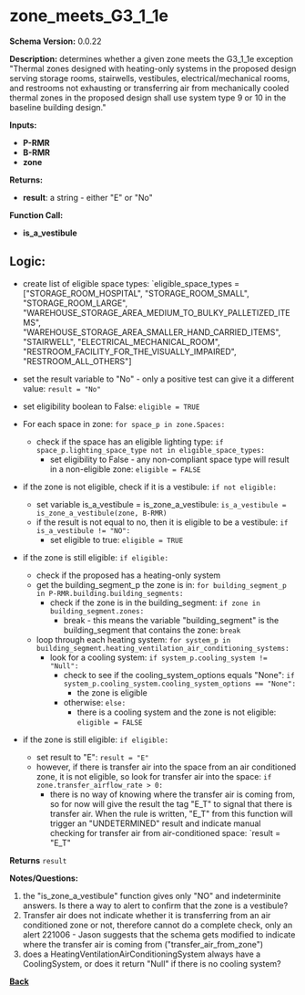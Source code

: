 # zone_meets_G3_1_1e
**Schema Version:** 0.0.22  

**Description:** determines whether a given zone meets the G3_1_1e exception "Thermal zones designed with heating-only systems in the proposed design serving storage rooms, stairwells, vestibules, electrical/mechanical rooms, and restrooms not exhausting or transferring air from mechanically cooled thermal zones in the proposed design shall use system type 9 or 10 in the baseline building design."

**Inputs:**
- **P-RMR**
- **B-RMR**
- **zone**

**Returns:**  
- **result**: a string - either "E" or "No"
 
**Function Call:**
- **is_a_vestibule**

## Logic:
- create list of eligible space types: `eligible_space_types = ["STORAGE_ROOM_HOSPITAL", "STORAGE_ROOM_SMALL", "STORAGE_ROOM_LARGE", "WAREHOUSE_STORAGE_AREA_MEDIUM_TO_BULKY_PALLETIZED_ITEMS", "WAREHOUSE_STORAGE_AREA_SMALLER_HAND_CARRIED_ITEMS", "STAIRWELL", "ELECTRICAL_MECHANICAL_ROOM", "RESTROOM_FACILITY_FOR_THE_VISUALLY_IMPAIRED", "RESTROOM_ALL_OTHERS"]
- set the result variable to "No" - only a positive test can give it a different value: `result = "No"`
- set eligibility boolean to False: `eligible = TRUE`
- For each space in zone: `for space_p in zone.Spaces:`
	- check if the space has an eligible lighting type: `if space_p.lighting_space_type not in eligible_space_types:`
		- set eligibility to False - any non-compliant space type will result in a non-eligible zone: `eligible = FALSE`

- if the zone is not eligible, check if it is a vestibule: `if not eligible:`
	- set variable is_a_vestibule = is_zone_a_vestibule: `is_a_vestibule = is_zone_a_vestibule(zone, B-RMR)`
	- if the result is not equal to no, then it is eligible to be a vestibule: `if is_a_vestibule != "NO":`
		- set eligible to true: `eligible = TRUE`

- if the zone is still eligible: `if eligible:`
	- check if the proposed has a heating-only system
	- get the building_segment_p the zone is in:
	`for building_segment_p in P-RMR.building.building_segments:`
		- check if the zone is in the building_segment:
		`if zone in building_segment.zones:`
			- break - this means the variable "building_segment" is the building_segment that contains the zone:
			`break`
	- loop through each heating system: `for system_p in building_segment.heating_ventilation_air_conditioning_systems:`
		- look for a cooling system: `if system_p.cooling_system != "Null":`
			- check to see if the cooling_system_options equals "None": `if system_p.cooling_system.cooling_system_options == "None":`
				- the zone is eligible
			- otherwise: `else:`
				- there is a cooling system and the zone is not eligible: `eligible = FALSE`

- if the zone is still eligible: `if eligible:`
	- set result to "E": `result = "E"`
	- however, if there is transfer air into the space from an air conditioned zone, it is not eligible, so look for transfer air into the space: `if zone.transfer_airflow_rate > 0:`
		- there is no way of knowing where the transfer air is coming from, so for now will give the result the tag "E_T" to signal that there is transfer air.  When the rule is written, "E_T" from this function will trigger an "UNDETERMINED" result and indicate manual checking for transfer air from air-conditioned space: `result = "E_T"


**Returns** `result`


**Notes/Questions:**  
1. the "is_zone_a_vestibule" function gives only "NO" and indeterminite answers.  Is there a way to alert to confirm that the zone is a vestibule?
2. Transfer air does not indicate whether it is transferring from an air conditioned zone or not, therefore cannot do a complete check, only an alert
	221006 - Jason suggests that the schema gets modified to indicate where the transfer air is coming from ("transfer_air_from_zone")
3. does a HeatingVentilationAirConditioningSystem always have a CoolingSystem, or does it return "Null" if there is no cooling system?

**[Back](../_toc.md)**

